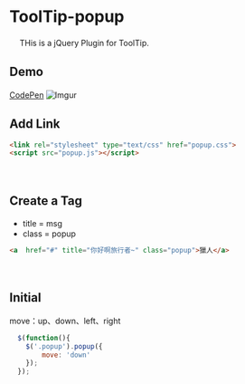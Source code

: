 # ToolTip-popup
　
THis is a jQuery Plugin for ToolTip.　
　
## Demo
[CodePen](http://codepen.io/ta7382/pen/PNRyxr)
![Imgur](http://i.imgur.com/NHYPP1a.gif)
　
　
## Add Link
```html
<link rel="stylesheet" type="text/css" href="popup.css">
<script src="popup.js"></script>
```
　
## Create a Tag
+ title = msg　
+ class = popup
```html
<a  href="#" title="你好啊旅行者~" class="popup">獵人</a>
```
　
## Initial
move：up、down、left、right
```javascript
  $(function(){
  	$('.popup').popup({
  		move: 'down'
  	});
  });
```

